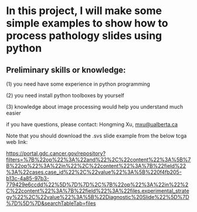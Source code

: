 # In this project, I will make some simple examples to show how to process pathology slides using python
## Preliminary skills or knowledge: 

(1) you need have some experience in python programming

(2) you need install python toolboxes by yourself

(3) knowledge about image processing would help you understand much easier

if you have questions, please contact: Hongming Xu, mxu@ualberta.ca

Note that you should download the .svs slide example from the below tcga web link:

https://portal.gdc.cancer.gov/repository?filters=%7B%22op%22%3A%22and%22%2C%22content%22%3A%5B%7B%22op%22%3A%22in%22%2C%22content%22%3A%7B%22field%22%3A%22cases.case_id%22%2C%22value%22%3A%5B%220f4fb205-b13c-4a85-97b3-779429e6ccdd%22%5D%7D%7D%2C%7B%22op%22%3A%22in%22%2C%22content%22%3A%7B%22field%22%3A%22files.experimental_strategy%22%2C%22value%22%3A%5B%22Diagnostic%20Slide%22%5D%7D%7D%5D%7D&searchTableTab=files
